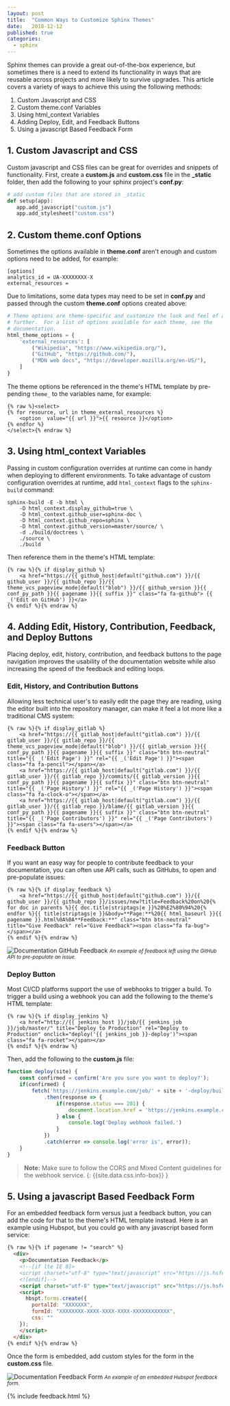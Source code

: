 ```yaml
---
layout: post
title:  "Common Ways to Customize Sphinx Themes"
date:   2018-12-12
published: true
categories:
  - sphinx
---
```


Sphinx themes can provide a great out-of-the-box experience, but sometimes there
is a need to extend its functionality in ways that are reusable across projects
and more likely to survive upgrades. This article covers a variety of ways to
achieve this using the following methods:

1. Custom Javascript and CSS
2. Custom theme.conf Variables
3. Using html_context Variables
4. Adding Deploy, Edit, and Feedback Buttons
5. Using a javascript Based Feedback Form

## 1. Custom Javascript and CSS

Custom javascript and CSS files can be great for overrides and snippets of
functionality. First, create a **custom.js** and **custom.css** file in the
**_static** folder, then add the following to your sphinx project's **conf.py**:

```python
# add custom files that are stored in _static
def setup(app):
   app.add_javascript("custom.js")
   app.add_stylesheet("custom.css")
```

## 2. Custom theme.conf Options

Sometimes the options available in **theme.conf** aren't enough and custom
options need to be added, for example:

```
[options]
analytics_id = UA-XXXXXXXX-X
external_resources =
```

Due to limitations, some data types may need to be set in **conf.py** and passed
through the custom **theme.conf** options created above:

```python
# Theme options are theme-specific and customize the look and feel of a theme
# further.  For a list of options available for each theme, see the
# documentation.
html_theme_options = {
    'external_resources': [
        ("Wikipedia", "https://www.wikipedia.org/"),
        ("GitHub", "https://github.com/"),
        ("MDN web docs", "https://developer.mozilla.org/en-US/"),
    ]
}
```

The theme options be referenced in the theme's HTML template by pre-pending
`theme_` to the variables name, for example:

```liquid
{% raw %}<select>
{% for resource, url in theme_external_resources %}
    <option  value="{{ url }}">{{ resource }}</option>
{% endfor %}
</select>{% endraw %}
```

## 3. Using html_context Variables

Passing in custom configuration overrides at runtime can come in handy when
deploying to different environments. To take advantage of custom configuration
overrides at runtime, add `html_context` flags to the `sphinx-build` command:

```
sphinx-build -E -b html \
    -D html_context.display_github=true \
    -D html_context.github_user=sphinx-doc \
    -D html_context.github_repo=sphinx \
    -D html_context.github_version=master/source/ \
    -d ./build/doctrees \
    ./source \
    ./build
```

Then reference them in the theme's HTML template:

```liquid
{% raw %}{% if display_github %}
    <a href="https://{{ github_host|default("github.com") }}/{{ github_user }}/{{ github_repo }}/{{ theme_vcs_pageview_mode|default("blob") }}/{{ github_version }}{{ conf_py_path }}{{ pagename }}{{ suffix }}" class="fa fa-github"> {{ _('Edit on GitHub') }}</a>
{% endif %}{% endraw %}
```

## 4. Adding Edit, History, Contribution, Feedback, and Deploy Buttons

Placing deploy, edit, history, contribution, and feedback buttons to the page
navigation improves the usability of the documentation website while also
increasing the speed of the feedback and editing loops.

### Edit, History, and Contribution Buttons

Allowing less technical user's to easily edit the page they are reading, using
the editor built into the repository manager, can make it feel a lot more like a
traditional CMS system:

```liquid
{% raw %}{% if display_gitlab %}
    <a href="https://{{ gitlab_host|default("gitlab.com") }}/{{ gitlab_user }}/{{ gitlab_repo }}/{{ theme_vcs_pageview_mode|default("blob") }}/{{ gitlab_version }}{{ conf_py_path }}{{ pagename }}{{ suffix }}" class="btn btn-neutral" title="{{ _('Edit Page') }}" rel="{{ _('Edit Page') }}"><span class="fa fa-pencil"></span></a>
    <a href="https://{{ gitlab_host|default("gitlab.com") }}/{{ gitlab_user }}/{{ gitlab_repo }}/commits/{{ gitlab_version }}{{ conf_py_path }}{{ pagename }}{{ suffix }}" class="btn btn-neutral" title="{{ _('Page History') }}" rel="{{ _('Page History') }}"><span class="fa fa-clock-o"></span></a>
    <a href="https://{{ gitlab_host|default("gitlab.com") }}/{{ gitlab_user }}/{{ gitlab_repo }}/blame/{{ gitlab_version }}{{ conf_py_path }}{{ pagename }}{{ suffix }}" class="btn btn-neutral" title="{{ _('Page Contributors') }}" rel="{{ _('Page Contributors') }}"><span class="fa fa-users"></span></a>
{% endif %}{% endraw %}
```

### Feedback Button

If you want an easy way for people to contribute feedback to your documentation,
you can often use API calls, such as GitHubs, to open and pre-populate issues:

```liquid
{% raw %}{% if display_feedback %}
    <a href="https://{{ github_host|default("github.com") }}/{{ github_user }}/{{ github_repo }}/issues/new?title=Feedback%20on%20{% for doc in parents %}{{ doc.title|striptags|e }}%20%E2%80%94%20{% endfor %}{{ title|striptags|e }}&body=**Page:**%20{{ html_baseurl }}{{ pagename }}.html%0A%0A**Feedback:**" class="btn btn-neutral" title="Give Feedback" rel="Give Feedback"><span class="fa fa-bug"></span></a>
{% endif %}{% endraw %}
```

![Documentation GitHub Feedback](/assets/images/posts/docs-github-feedback.png) <small><i>An example of feedback left using the GitHub API to pre-populate an issue.</i></small>


### Deploy Button

Most CI/CD platforms support the use of webhooks to trigger a build. To trigger
a build using a webhook you can add the following to the theme's HTML template:

```liquid
{% raw %}{% if display_jenkins %}
    <a href="http://{{ jenkins_host }}/job/{{ jenkins_job }}/job/master/" title="Deploy to Production" rel="Deploy to Production" onclick="deploy('{{ jenkins_job }}-deploy')"><span class="fa fa-rocket"></span></a>
{% endif %}{% endraw %}
```

Then, add the following to the **custom.js** file:

```javascript
function deploy(site) {
    const confirmed = confirm('Are you sure you want to deploy?');
    if(confirmed) {
        fetch('https://jenkins.example.com/job/' + site + '-deploy/build?token=abcd1234',{ method: 'GET' })
            .then(response => {
                if(response.status === 201) {
                    document.location.href = 'https://jenkins.example.com/job/' + site + '/job/master/';
                } else {
                    console.log('Deploy webhook failed.')
                }
            })
            .catch(error => console.log('error is', error));
    }
}
```

> **Note:** Make sure to follow the CORS and Mixed Content guidelines for the
> webhook service.
{: {{site.data.css.info-box}} }

## 5. Using a javascript Based Feedback Form

For an embedded feedback form versus just a feedback button, you can add
the code for that to the theme's HTML template instead. Here is an example using
Hubspot, but you could go with any javascript based form service:

```html
{% raw %}{% if pagename != "search" %}
  <div>
    <p>Documentation Feedback</p>
    <!--[if lte IE 8]>
    <script charset="utf-8" type="text/javascript" src="https://js.hsforms.net/forms/v2-legacy.js"></script>
    <![endif]-->
    <script charset="utf-8" type="text/javascript" src="https://js.hsforms.net/forms/v2.js"></script>
    <script>
      hbspt.forms.create({
        portalId: "XXXXXXX",
        formId: "XXXXXXXX-XXXX-XXXX-XXXX-XXXXXXXXXXXX",
        css: ""
    });
    </script>
  </div>
{% endif %}{% endraw %}
```

Once the form is embedded, add custom styles for the form in the **custom.css**
file.

![Documentation Feedback Form](/assets/images/posts/docs-form-feedback.png) <small><i>An example of an embedded Hubspot feedback form.</i></small>

{% include feedback.html %}
